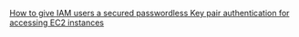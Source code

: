 [How to give IAM users a secured passwordless Key pair authentication for accessing EC2 instances](https://github.com/sanjukuruvilla/IAM-EC2-Keypair-Access)
